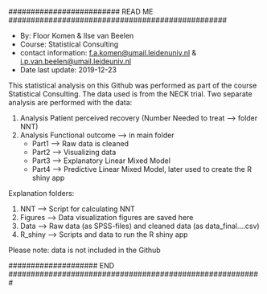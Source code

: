 ######################### READ ME #################################################

- By: Floor Komen & Ilse van Beelen
- Course: Statistical Consulting 
- contact information: f.a.komen@umail.leidenuniv.nl & i.p.van.beelen@umail.leideuniv.nl
- Date last update: 2019-12-23

This statistical analysis on this Github was performed as part of
the course Statistical Consulting. The data used is from the NECK
trial. Two separate analysis are performed with the data:

1) Analysis Patient perceived recovery (Number Needed to treat --> folder NNT) 
2) Analysis Functional outcome --> in main folder
	- Part1 --> Raw data is cleaned
	- Part2 --> Visualizing data
	- Part3 --> Explanatory Linear Mixed Model
	- Part4 --> Predictive Linear Mixed Model, later used to create the
	   	    R shiny app

Explanation folders:

1) NNT  	-->	Script for calculating NNT 
2) Figures 	-->	Data visualization figures are saved here
3) Data		-->	Raw data (as SPSS-files) and cleaned data (as data_final....csv)
4) R_shiny	--> 	Scripts and data to run the R shiny app

Please note: data is not included in the Github

#################### END #########################################################
